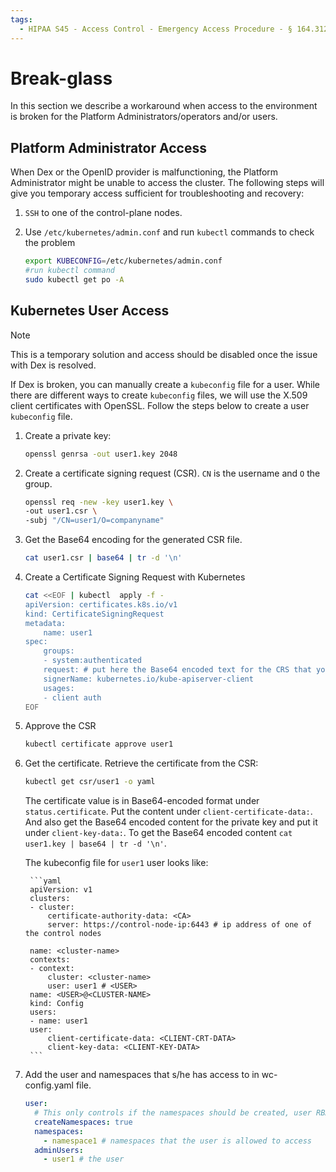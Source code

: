 ```yaml
---
tags:
  - HIPAA S45 - Access Control - Emergency Access Procedure - § 164.312(a)(2)(ii)
---
```


# Break-glass

In this section we describe a workaround when access to the environment is broken for the Platform Administrators/operators and/or users.

## Platform Administrator Access

When Dex or the OpenID provider is malfunctioning, the Platform Administrator might be unable to access the cluster. The following steps will give you temporary access sufficient for troubleshooting and recovery:

1. `SSH` to one of the control-plane nodes.

1. Use `/etc/kubernetes/admin.conf` and run `kubectl` commands to check the problem

    ```bash
    export KUBECONFIG=/etc/kubernetes/admin.conf
    #run kubectl command
    sudo kubectl get po -A
    ```

## Kubernetes User Access

> [!NOTE]
> This is a temporary solution and access should be disabled once the issue with Dex is resolved.

If Dex is broken, you can manually create a `kubeconfig` file for a user. While there are different ways to create `kubeconfig` files, we will use the X.509 client certificates with OpenSSL. Follow the steps below to create a user `kubeconfig` file.

1. Create a private key:

    ```sh
    openssl genrsa -out user1.key 2048
    ```

1. Create a certificate signing request (CSR). `CN` is the username and `O` the group.

    ```sh
    openssl req -new -key user1.key \
    -out user1.csr \
    -subj "/CN=user1/O=companyname"
    ```

1. Get the Base64 encoding for the generated CSR file.

    ```sh
    cat user1.csr | base64 | tr -d '\n'
    ```

1. Create a Certificate Signing Request with Kubernetes

    ```sh
    cat <<EOF | kubectl  apply -f -
    apiVersion: certificates.k8s.io/v1
    kind: CertificateSigningRequest
    metadata:
        name: user1
    spec:
        groups:
        - system:authenticated
        request: # put here the Base64 encoded text for the CRS that you get in step 3
        signerName: kubernetes.io/kube-apiserver-client
        usages:
        - client auth
    EOF
    ```

1. Approve the CSR

    ```sh
    kubectl certificate approve user1
    ```

1. Get the certificate.
    Retrieve the certificate from the CSR:

    ```sh
    kubectl get csr/user1 -o yaml
    ```

    The certificate value is in Base64-encoded format under `status.certificate`. Put the content under `client-certificate-data:`. And also get the Base64 encoded content for the private key and put it under `client-key-data:`. To get the Base64 encoded content `cat user1.key | base64 | tr -d '\n'`.

    The kubeconfig file for `user1` user looks like:

        ```yaml
        apiVersion: v1
        clusters:
        - cluster:
            certificate-authority-data: <CA>
            server: https://control-node-ip:6443 # ip address of one of the control nodes

        name: <cluster-name>
        contexts:
        - context:
            cluster: <cluster-name>
            user: user1 # <USER>
        name: <USER>@<CLUSTER-NAME>
        kind: Config
        users:
        - name: user1
        user:
            client-certificate-data: <CLIENT-CRT-DATA>
            client-key-data: <CLIENT-KEY-DATA>
        ```

1. Add the user and namespaces that s/he has access to in wc-config.yaml file.

    ```yaml
    user:
      # This only controls if the namespaces should be created, user RBAC is always created.
      createNamespaces: true
      namespaces:
        - namespace1 # namespaces that the user is allowed to access
      adminUsers:
        - user1 # the user
    ```

